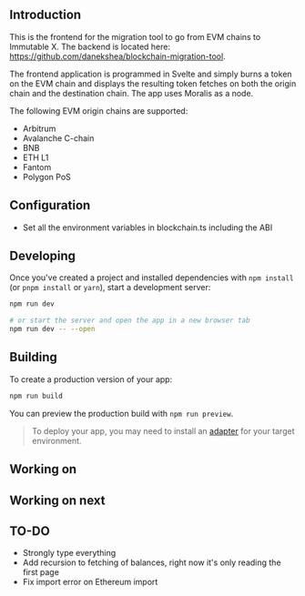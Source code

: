 ## Introduction
This is the frontend for the migration tool to go from EVM chains to Immutable X. The backend is located here: https://github.com/danekshea/blockchain-migration-tool.

The frontend application is programmed in Svelte and simply burns a token on the EVM chain and displays the resulting token fetches on both the origin chain and the destination chain. The app uses Moralis as a node.

The following EVM origin chains are supported:
* Arbitrum
* Avalanche C-chain
* BNB
* ETH L1
* Fantom
* Polygon PoS

## Configuration
* Set all the environment variables in blockchain.ts including the ABI

## Developing

Once you've created a project and installed dependencies with `npm install` (or `pnpm install` or `yarn`), start a development server:

```bash
npm run dev

# or start the server and open the app in a new browser tab
npm run dev -- --open
```

## Building

To create a production version of your app:

```bash
npm run build
```

You can preview the production build with `npm run preview`.

> To deploy your app, you may need to install an [adapter](https://kit.svelte.dev/docs/adapters) for your target environment.

## Working on

## Working on next

## TO-DO
* Strongly type everything
* Add recursion to fetching of balances, right now it's only reading the first page
* Fix import error on Ethereum import
